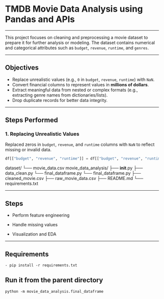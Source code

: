 # TMDB Movie Data Analysis using Pandas and APIs

---

This project focuses on cleaning and preprocessing a movie dataset to prepare it for further analysis or modeling. The dataset contains numerical and categorical attributes such as `budget`, `revenue`, `runtime`, and `genres`.

---

## Objectives

- Replace unrealistic values (e.g., `0` in `budget`, `revenue`, `runtime`) with `NaN`.
- Convert financial columns to represent values in **millions of dollars**.
- Extract meaningful data from nested or complex formats (e.g., extracting genre names from dictionaries/lists).
- Drop duplicate records for better data integrity.

---

## Steps Performed

### 1. Replacing Unrealistic Values
Replaced zeros in `budget`, `revenue`, and `runtime` columns with `NaN` to reflect missing or invalid data.

```python
df[["budget", "revenue", "runtime"]] = df[["budget", "revenue", "runtime"]].replace(0, np.nan)
```

dataset/
    └── movie_data.csv
movie_data_analysis/
    ├── __init__.py
    ├── data_clean.py
    └── final_dataframe.py
    └── final_dataframe.py
├── cleaned_movie.csv
├── raw_movie_data.csv
├── README.md
└── requirements.txt

---

## Steps

- Perform feature engineering

- Handle missing values

- Visualization and EDA

---

## Requirements

```
- pip install -r requirements.txt
```

##  Run it from the parent directory
```
python -m movie_data_analysis.final_dataframe
```


